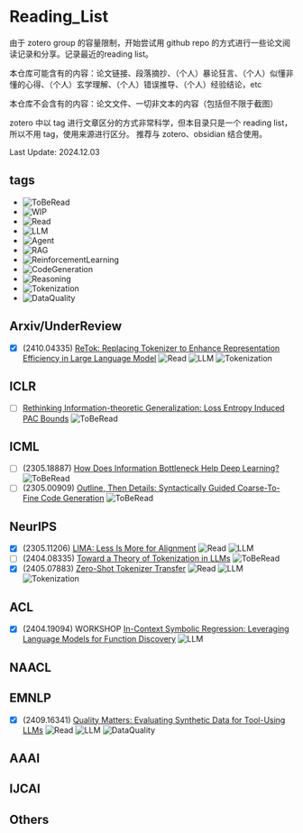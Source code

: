 # Reading_List

由于 zotero group 的容量限制，开始尝试用 github repo 的方式进行一些论文阅读记录和分享。记录最近的reading list。

本仓库可能含有的内容：论文链接、段落摘抄、（个人）暴论狂言、（个人）似懂非懂的心得、（个人）玄学理解、（个人）错误推导、（个人）经验结论，etc

本仓库不会含有的内容：论文文件、一切非文本的内容（包括但不限于截图）

zotero 中以 tag 进行文章区分的方式非常科学，但本目录只是一个 reading list，所以不用 tag，使用来源进行区分。
推荐与 zotero、obsidian 结合使用。

Last Update: 2024.12.03

## tags

- ![ToBeRead](https://img.shields.io/badge/to%20be%20read-red)
- ![WIP](https://img.shields.io/badge/working%20in%20process-orange)
- ![Read](https://img.shields.io/badge/Read-green)
- ![LLM](https://img.shields.io/badge/category-LLM-blue)
- ![Agent](https://img.shields.io/badge/category-Agent-blue)
- ![RAG](https://img.shields.io/badge/category-RAG-blue)
- ![ReinforcementLearning](https://img.shields.io/badge/category-RL-blue)
- ![CodeGeneration](https://img.shields.io/badge/category-Code%20Generation-blue)
- ![Reasoning](https://img.shields.io/badge/category-Reasoning-blue)
- ![Tokenization](https://img.shields.io/badge/category-Tokenization-blue)
- ![DataQuality](https://img.shields.io/badge/category-Data-blue)

## Arxiv/UnderReview

- [x] (2410.04335) [ReTok: Replacing Tokenizer to Enhance Representation Efficiency in Large Language Model](https://arxiv.org/abs/2410.04335) ![Read](https://img.shields.io/badge/Read-green) ![LLM](https://img.shields.io/badge/category-LLM-blue) ![Tokenization](https://img.shields.io/badge/category-Tokenization-blue)

## ICLR

- [ ] [Rethinking Information-theoretic Generalization: Loss Entropy Induced PAC Bounds](https://openreview.net/pdf?id=GWSIo2MzuH) ![ToBeRead](https://img.shields.io/badge/to%20be%20read-red)

## ICML

- [ ] (2305.18887) [How Does Information Bottleneck Help Deep Learning?](https://arxiv.org/abs/2305.18887) ![ToBeRead](https://img.shields.io/badge/to%20be%20read-red)
- [ ] (2305.00909) [Outline, Then Details: Syntactically Guided Coarse-To-Fine Code Generation](https://arxiv.org/abs/2305.00909) ![ToBeRead](https://img.shields.io/badge/to%20be%20read-red)

## NeurIPS

- [x] (2305.11206) [LIMA: Less Is More for Alignment](https://arxiv.org/abs/2305.11206) ![Read](https://img.shields.io/badge/Read-green) ![LLM](https://img.shields.io/badge/category-LLM-blue)
- [ ] (2404.08335) [Toward a Theory of Tokenization in LLMs](https://arxiv.org/abs/2404.08335) ![ToBeRead](https://img.shields.io/badge/to%20be%20read-red)
- [x] (2405.07883) [Zero-Shot Tokenizer Transfer](https://arxiv.org/abs/2405.07883) ![Read](https://img.shields.io/badge/Read-green) ![LLM](https://img.shields.io/badge/category-LLM-blue) ![Tokenization](https://img.shields.io/badge/category-Tokenization-blue)

## ACL

- [x] (2404.19094) WORKSHOP [In-Context Symbolic Regression: Leveraging Language Models for Function Discovery](http://arxiv.org/abs/2404.19094) ![LLM](https://img.shields.io/badge/category-LLM-blue)

## NAACL

## EMNLP

- [x] (2409.16341) [Quality Matters: Evaluating Synthetic Data for Tool-Using LLMs](https://arxiv.org/abs/2409.16341) ![Read](https://img.shields.io/badge/Read-green) ![LLM](https://img.shields.io/badge/category-LLM-blue) ![DataQuality](https://img.shields.io/badge/category-Data-blue)

## AAAI

## IJCAI

## Others
